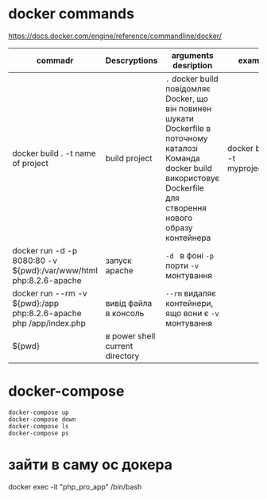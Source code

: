 # docker commands
https://docs.docker.com/engine/reference/commandline/docker/


commadr  | Descryptions | arguments desription | example
------------- | ------------- | ------------- | -|
docker build . -t name of project  | build project | `.` docker build повідомляє Docker, що він повинен шукати Dockerfile в поточному каталозі Команда docker build використовує Dockerfile для створення нового образу контейнера | docker build . -t myproject/app
docker run -d -p 8080:80 -v ${pwd}:/var/www/html php:8.2.6-apache  | запуск apache | `-d ` в фоні `-p` порти `-v` монтування  
docker run --rm -v ${pwd}:/app php:8.2.6-apache php /app/index.php | вивід файла в консоль | `--rm` видаляє контейнери, ящо вони є `-v` монтування  
${pwd} | в power shell current directory


# docker-compose

``` 
docker-compose up
docker-compose down
docker-compose ls
docker-compose ps
```
# зайти в саму ос докера
docker exec -it "php_pro_app" /bin/bash



    
